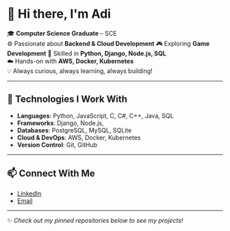 # 👋 Hi there, I'm Adi  

🎓 **Computer Science Graduate** – SCE  
⚙️ Passionate about **Backend & Cloud Development** 
🎮 Exploring **Game Development** 
🐍 Skilled in **Python, Django, Node.js, SQL**  
☁️ Hands-on with **AWS, Docker, Kubernetes**  
💡 Always curious, always learning, always building!  

---

## 🔧 Technologies I Work With  
- **Languages**: Python, JavaScript, C, C#, C++, Java, SQL  
- **Frameworks**: Django, Node.js,  
- **Databases**: PostgreSQL, MySQL, SQLite  
- **Cloud & DevOps**: AWS, Docker, Kubernetes 
- **Version Control**: Git, GitHub  

---
 
## 📫 Connect With Me
- [LinkedIn](https://www.linkedin.com/in/adi-vaizman-559063259)  
- [Email](mailto:adivaizm@gmail.com) 

---

✨ *Check out my pinned repositories below to see my projects!*  
